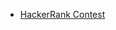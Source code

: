 - [HackerRank Contest](https://www.hackerrank.com/contests/assignment-01-a-introduction-to-c-programming-a-batch-05/challenges)
